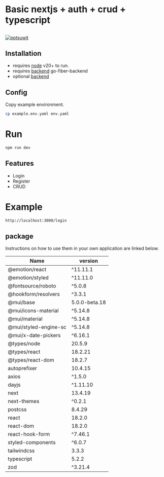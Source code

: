 # Basic nextjs + auth + crud + typescript

##

[![pptsuwit](https://avatars.githubusercontent.com/u/90542847?v=4)](https://github.com/pptsuwit)

## Installation

- requires [node](https://nodejs.org/en) v20+ to run.
- requires [backend](https://github.com/pptsuwit/go-fiber-postgresql) go-fiber-backend
- optional [backend](https://github.com/pptsuwit/node-express-mongodb)

## Config

Copy example environment.

```sh
cp example.env.yaml env.yaml
```

# Run

```sh
npm run dev
```

## Features

- Login
- Register
- CRUD

# Example

```sh
http://localhost:3000/login
```

## package

Instructions on how to use them in your own application are linked below.

| Name                  | version       |
| --------------------- | ------------- |
| @emotion/react        | ^11.11.1      |
| @emotion/styled       | ^11.11.0      |
| @fontsource/roboto    | ^5.0.8        |
| @hookform/resolvers   | ^3.3.1        |
| @mui/base             | 5.0.0-beta.18 |
| @mui/icons-material   | ^5.14.8       |
| @mui/material         | ^5.14.8       |
| @mui/styled-engine-sc | ^5.14.8       |
| @mui/x-date-pickers   | ^6.16.1       |
| @types/node           | 20.5.9        |
| @types/react          | 18.2.21       |
| @types/react-dom      | 18.2.7        |
| autoprefixer          | 10.4.15       |
| axios                 | ^1.5.0        |
| dayjs                 | ^1.11.10      |
| next                  | 13.4.19       |
| next-themes           | ^0.2.1        |
| postcss               | 8.4.29        |
| react                 | 18.2.0        |
| react-dom             | 18.2.0        |
| react-hook-form       | ^7.46.1       |
| styled-components     | ^6.0.7        |
| tailwindcss           | 3.3.3         |
| typescript            | 5.2.2         |
| zod                   | ^3.21.4       |
